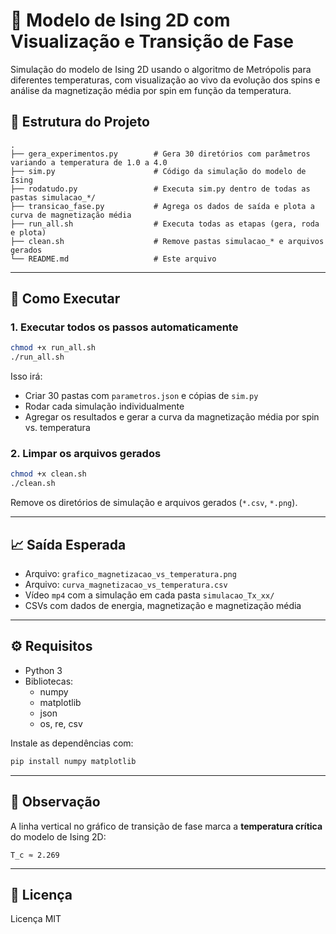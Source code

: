 # 🧲 Modelo de Ising 2D com Visualização e Transição de Fase

Simulação do modelo de Ising 2D usando o algoritmo de Metrópolis para diferentes temperaturas, com visualização ao vivo da evolução dos spins e análise da magnetização média por spin em função da temperatura.

## 📁 Estrutura do Projeto

```
.
├── gera_experimentos.py        # Gera 30 diretórios com parâmetros variando a temperatura de 1.0 a 4.0
├── sim.py                      # Código da simulação do modelo de Ising
├── rodatudo.py                 # Executa sim.py dentro de todas as pastas simulacao_*/
├── transicao_fase.py           # Agrega os dados de saída e plota a curva de magnetização média
├── run_all.sh                  # Executa todas as etapas (gera, roda e plota)
├── clean.sh                    # Remove pastas simulacao_* e arquivos gerados
└── README.md                   # Este arquivo
```

---

## 🚀 Como Executar

### 1. Executar todos os passos automaticamente

```bash
chmod +x run_all.sh
./run_all.sh
```

Isso irá:

- Criar 30 pastas com `parametros.json` e cópias de `sim.py`
- Rodar cada simulação individualmente
- Agregar os resultados e gerar a curva da magnetização média por spin vs. temperatura

### 2. Limpar os arquivos gerados

```bash
chmod +x clean.sh
./clean.sh
```

Remove os diretórios de simulação e arquivos gerados (`*.csv`, `*.png`).

---

## 📈 Saída Esperada

- Arquivo: `grafico_magnetizacao_vs_temperatura.png`
- Arquivo: `curva_magnetizacao_vs_temperatura.csv`
- Vídeo `mp4` com a simulação em cada pasta `simulacao_Tx_xx/`
- CSVs com dados de energia, magnetização e magnetização média

---

## ⚙️ Requisitos

- Python 3
- Bibliotecas:
  - numpy
  - matplotlib
  - json
  - os, re, csv

Instale as dependências com:

```bash
pip install numpy matplotlib
```

---

## 📌 Observação

A linha vertical no gráfico de transição de fase marca a **temperatura crítica** do modelo de Ising 2D:

```
T_c ≈ 2.269
```

---

## 🧪 Licença

Licença MIT


